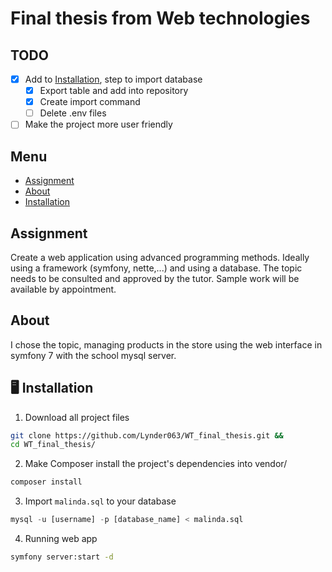 # Final thesis from Web technologies

## TODO

- [x] Add to [Installation](#installation), step to import database
  - [x] Export table and add into repository
  - [x] Create import command
  - [ ] Delete .env files
- [ ] Make the project more user friendly

## Menu

- [Assignment](#assignment)
- [About](#about)
- [Installation](#installation)

## Assignment

Create a web application using advanced programming methods. Ideally using a framework (symfony, nette,...) and using a database. The topic needs to be consulted and approved by the tutor. Sample work will be available by appointment.

## About

I chose the topic, managing products in the store using the web interface in symfony 7 with the school mysql server.

## 🖥️ Installation

1. Download all project files

```bash
git clone https://github.com/Lynder063/WT_final_thesis.git &&
cd WT_final_thesis/
```

2. Make Composer install the project's dependencies into vendor/

```bash
composer install
```

3. Import `malinda.sql` to your database

```sql
mysql -u [username] -p [database_name] < malinda.sql
```

4. Running web app

```bash
symfony server:start -d
```
